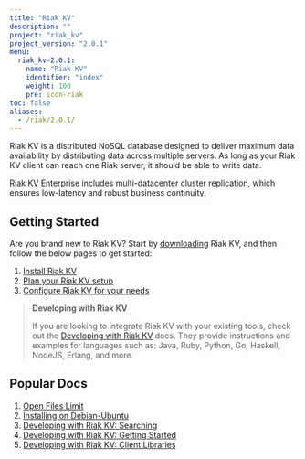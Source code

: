 ```yaml
---
title: "Riak KV"
description: ""
project: "riak_kv"
project_version: "2.0.1"
menu:
  riak_kv-2.0.1:
    name: "Riak KV"
    identifier: "index"
    weight: 100
    pre: icon-riak
toc: false
aliases:
  - /riak/2.0.1/
---
```


[aboutenterprise]: http://basho.com/contact/
[config index]: /riak/kv/2.0.1/configuring
[dev index]: /riak/kv/2.0.1/developing
[downloads]: /riak/kv/2.0.1/downloads/
[install index]: /riak/kv/2.0.1/setup/installing/
[plan index]: /riak/kv/2.0.1/setup/planning
[perf open files]: /riak/kv/2.0.1/using/performance/open-files-limit
[install debian & ubuntu]: /riak/kv/2.0.1/setup/installing/debian-ubuntu
[usage search]: /riak/kv/2.0.1/developing/usage/search
[getting started]: /riak/kv/2.0.1/developing/getting-started
[dev client libraries]: /riak/kv/2.0.1/developing/client-libraries



Riak KV is a distributed NoSQL database designed to deliver maximum data availability by distributing data across multiple servers. As long as your Riak KV client can reach one Riak server, it should be able to write data.

[Riak KV Enterprise][aboutenterprise] includes multi-datacenter cluster replication, which ensures low-latency and robust business continuity.

## Getting Started

Are you brand new to Riak KV? Start by [downloading][downloads] Riak KV, and then follow the below pages to get started:

1. [Install Riak KV][install index]
2. [Plan your Riak KV setup][plan index]
3. [Configure Riak KV for your needs][config index]

>**Developing with Riak KV**
>
>If you are looking to integrate Riak KV with your existing tools, check out the [Developing with Riak KV][dev index] docs. They provide instructions and examples for languages such as: Java, Ruby, Python, Go, Haskell, NodeJS, Erlang, and more.

## Popular Docs

1. [Open Files Limit][perf open files]
2. [Installing on Debian-Ubuntu][install debian & ubuntu]
3. [Developing with Riak KV: Searching][usage search]
4. [Developing with Riak KV: Getting Started][getting started]
5. [Developing with Riak KV: Client Libraries][dev client libraries]

